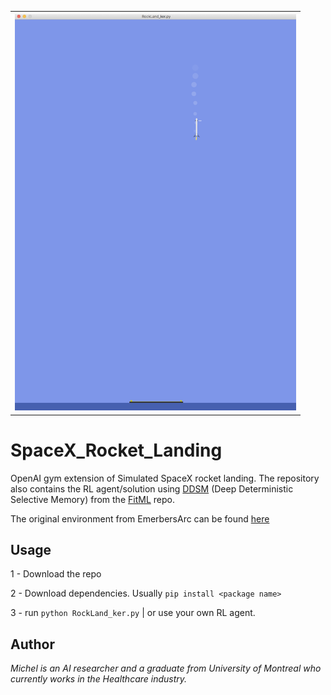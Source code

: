 <table style="width:100% border: none" >
  <tr>
    <th><img src="/img/RocketLand1.png" width="450"/></th>         
  </tr>
</Table>

# SpaceX_Rocket_Landing
OpenAI gym extension of Simulated SpaceX rocket landing. The repository also contains the RL agent/solution using [DDSM](https://github.com/FitMachineLearning/FitML) (Deep Deterministic Selective Memory) from the [FitML](https://github.com/FitMachineLearning/FitML) repo.

The original environment from EmerbersArc can be found [here](https://github.com/EmbersArc/gym)

## Usage
1 - Download the repo

2 - Download dependencies. Usually `pip install <package name>`

3 - run `python RockLand_ker.py` | or use your own RL agent.

## Author
*Michel is an AI researcher and a graduate from University of Montreal who currently works in the Healthcare industry.*
